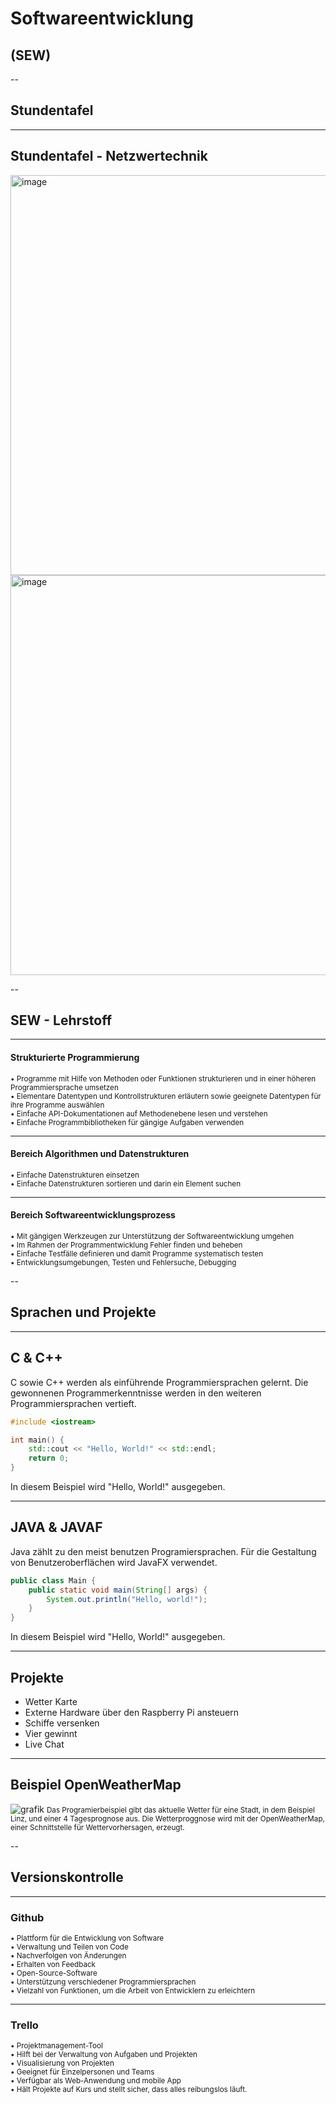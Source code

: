 # Softwareentwicklung 
<h2>(SEW) </h2> 


--

## Stundentafel

---

## Stundentafel - Netzwertechnik

<img width="640" alt="image" src="https://user-images.githubusercontent.com/95867717/207616319-1fd10300-4f59-4b58-a9a9-49dd9a6c5cfd.png">
<img width="640" alt="image" src="https://user-images.githubusercontent.com/95867717/207616421-d062a7f1-9ea2-4e8a-9411-672eae5f12d2.png">

--

## SEW - Lehrstoff  

---

#### Strukturierte Programmierung 
<p style='text-align: left;'> 
<small>• Programme mit Hilfe von Methoden oder Funktionen strukturieren und in einer höheren Programmiersprache umsetzen </small> <br>
<small>• Elementare Datentypen und Kontrollstrukturen erläutern sowie geeignete Datentypen für ihre Programme auswählen </small> <br>
<small>• Einfache API-Dokumentationen auf Methodenebene lesen und verstehen </small> <br>
<small>• Einfache Programmbibliotheken für gängige Aufgaben verwenden </small> <br>

</p>

---

#### Bereich Algorithmen und Datenstrukturen
<p style='text-align: left;'> 
<small>• Einfache Datenstrukturen einsetzen </small> <br>
<small>• Einfache Datenstrukturen sortieren und darin ein Element suchen </small> <br>
</p>

---

#### Bereich Softwareentwicklungsprozess
<p style='text-align: left;'> 
<small>• Mit gängigen Werkzeugen zur Unterstützung der Softwareentwicklung umgehen </small> <br>
<small>• Im Rahmen der Programmentwicklung Fehler finden und beheben </small> <br>
<small>• Einfache Testfälle definieren und damit Programme systematisch testen </small> <br>
<small>• Entwicklungsumgebungen, Testen und Fehlersuche, Debugging </small> <br>
</p>

--

## Sprachen und Projekte

---

## C & C++
C sowie C++ werden als einführende Programmiersprachen gelernt. Die gewonnenen Programmerkenntnisse werden in den weiteren Programmiersprachen vertieft.

```c++ 
#include <iostream>

int main() {
    std::cout << "Hello, World!" << std::endl;
    return 0;
}


```
In diesem Beispiel wird "Hello, World!" ausgegeben.

---

## JAVA & JAVAF
Java zählt zu den meist benutzen Programiersprachen. Für die Gestaltung von Benutzeroberflächen wird JavaFX verwendet.


```java
public class Main {
    public static void main(String[] args) {
        System.out.println("Hello, world!");
    }
}

```
In diesem Beispiel wird "Hello, World!" ausgegeben.

---

## Projekte

- Wetter Karte  
- Externe Hardware über den Raspberry Pi ansteuern 
- Schiffe versenken 
- Vier gewinnt
- Live Chat 
 

---

## Beispiel OpenWeatherMap

![grafik](https://user-images.githubusercontent.com/95867710/205023958-8122f4f9-732a-48dd-914d-a0525dc643bd.png)
<small>
Das Programierbeispiel gibt das aktuelle Wetter für eine Stadt, in dem Beispiel Linz, und einer 4 Tagesprognose aus. Die Wetterproggnose wird mit der OpenWeatherMap, einer Schnittstelle für Wettervorhersagen, erzeugt.
</small>

--

## Versionskontrolle

---

### Github

<p style='text-align: left;'> 
<small>• Plattform für die Entwicklung von Software </small> <br>
<small>• Verwaltung und Teilen von Code </small> <br>
<small>• Nachverfolgen von Änderungen </small> <br>
<small>• Erhalten von Feedback </small> <br>
<small>• Open-Source-Software </small> <br>
<small>• Unterstützung verschiedener Programmiersprachen </small> <br>
<small>• Vielzahl von Funktionen, um die Arbeit von Entwicklern zu erleichtern </small> <br>
</p>

---

### Trello

<p style='text-align: left;'> 
<small>• Projektmanagement-Tool </small> <br>
<small>• Hilft bei der Verwaltung von Aufgaben und Projekten </small> <br>
<small>• Visualisierung von Projekten </small> <br>
<small>• Geeignet für Einzelpersonen und Teams </small> <br>
<small>• Verfügbar als Web-Anwendung und mobile App </small> <br>
<small>• Hält Projekte auf Kurs und stellt sicher, dass alles reibungslos läuft. </small> <br>
</p>


